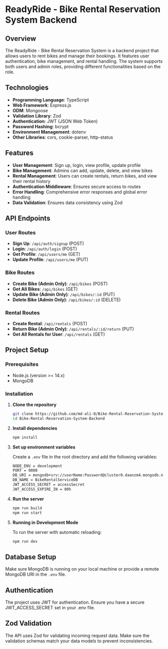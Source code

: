# ReadyRide - Bike Rental Reservation System Backend

## Overview

The ReadyRide - Bike Rental Reservation System is a backend project that allows users to rent bikes and manage their bookings. It features user authentication, bike management, and rental handling. The system supports both users and admin roles, providing different functionalities based on the role.

## Technologies

-   **Programming Language**: TypeScript
-   **Web Framework**: Express.js
-   **ODM**: Mongoose
-   **Validation Library**: Zod
-   **Authentication**: JWT (JSON Web Token)
-   **Password Hashing**: bcrypt
-   **Environment Management**: dotenv
-   **Other Libraries**: cors, cookie-parser, http-status

## Features

-   **User Management**: Sign up, login, view profile, update profile
-   **Bike Management**: Admins can add, update, delete, and view bikes
-   **Rental Management**: Users can create rentals, return bikes, and view their rental history
-   **Authentication Middleware**: Ensures secure access to routes
-   **Error Handling**: Comprehensive error responses and global error handling
-   **Data Validation**: Ensures data consistency using Zod

## API Endpoints

### User Routes

-   **Sign Up**: `/api/auth/signup` (POST)
-   **Login**: `/api/auth/login` (POST)
-   **Get Profile**: `/api/users/me` (GET)
-   **Update Profile**: `/api/users/me` (PUT)

### Bike Routes

-   **Create Bike (Admin Only)**: `/api/bikes` (POST)
-   **Get All Bikes**: `/api/bikes` (GET)
-   **Update Bike (Admin Only)**: `/api/bikes/:id` (PUT)
-   **Delete Bike (Admin Only)**: `/api/bikes/:id` (DELETE)

### Rental Routes

-   **Create Rental**: `/api/rentals` (POST)
-   **Return Bike (Admin Only)**: `/api/rentals/:id/return` (PUT)
-   **Get All Rentals for User**: `/api/rentals` (GET)

## Project Setup

### Prerequisites

-   Node.js (version >= 14.x)
-   MongoDB

### Installation

1. **Clone the repository**
    ```bash
    git clone https://github.com/md-ali-0/Bike-Rental-Reservation-System-Backend.git
    cd Bike-Rental-Reservation-System-Backend
    ```
2. **Install dependencies**
    ```bash
    npm install
    ```
3. **Set up environment variables**

    Create a `.env` file in the root directory and add the following variables:

    ```bash
    NODE_ENV = development
    PORT = 8080
    DB_URI = mongodb+srv://userName:Password@cluster0.daanzm4.mongodb.net
    DB_NAME = BikeRentalServiceDB
    JWT_ACCESS_SECRET = accessSecret
    JWT_ACCESS_EXPIRE_IN = 00h
    ```

4. **Run the server**
    ```bash
    npm run build
    npm run start
    ```
5. **Running in Development Mode**

    To run the server with automatic reloading:

    ```bash
    npm run dev
    ```

## Database Setup

Make sure MongoDB is running on your local machine or provide a remote MongoDB URI in the `.env` file.

## Authentication

The project uses JWT for authentication. Ensure you have a secure JWT_ACCESS_SECRET set in your .env file.

## Zod Validation

The API uses Zod for validating incoming request data. Make sure the validation schemas match your data models to prevent inconsistencies.
